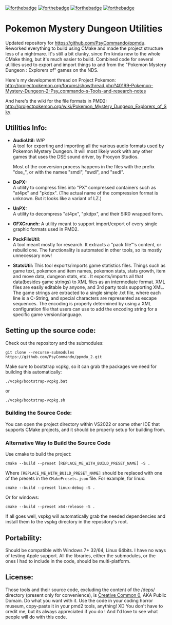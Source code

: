 [![forthebadge](http://forthebadge.com/images/badges/60-percent-of-the-time-works-every-time.svg)](http://forthebadge.com)
[![forthebadge](http://forthebadge.com/images/badges/compatibility-club-penguin.svg)](http://forthebadge.com)
[![forthebadge](http://forthebadge.com/images/badges/built-with-science.svg)](http://forthebadge.com)
[![forthebadge](http://forthebadge.com/images/badges/built-with-love.svg)](http://forthebadge.com)

# Pokemon Mystery Dungeon Utilities
Updated repository for https://github.com/PsyCommando/ppmdu.
Reworked everything to build using CMake and made the project structure less of a nightmare. It's still a bit clunky, since I'm kinda new to the whole CMake thing, but it's much easier to build.
Combined code for several utilities used to export and import things to and from the "Pokemon Mystery Dungeon : Explorers of" games on the NDS.

Here's my development thread on Project Pokemon:  
http://projectpokemon.org/forums/showthread.php?40199-Pokemon-Mystery-Dungeon-2-Psy_commando-s-Tools-and-research-notes

And here's the wiki for the file formats in PMD2:  
http://projectpokemon.org/wiki/Pokemon_Mystery_Dungeon_Explorers_of_Sky

## Utilities Info:

* **AudioUtil:** *WIP*   
  A tool for exporting and importing all the various audio formats used by Pokemon Mystery Dungeon.
  It will most likely work with any other games that uses the DSE sound driver, by Procyon Studios.

  Most of the conversion process happens in the files with the prefix "dse_", or with the names "smdl", "swdl", and "sedl".

* **DoPX:**  
  A utility to compress files into "PX" compressed containers such as "at4px" and "pkdpx". (The actual name of the compression format is unknown. But it looks like a variant of LZ.)

* **UnPX:**  
  A utility to decompress "at4px", "pkdpx", and their SIR0 wrapped form.

* **GFXCrunch:**
  A utility meant to support import/export of every single graphic formats used in PMD2.

* **PackFileUtil:**  
  A tool meant mostly for research. It extracts a "pack file"'s content, or rebuild one. The functionality is automated in other tools, so its mostly unnecessary now!

* **StatsUtil:**
  This tool exports/imports game statistics files. Things such as game text, pokemon and item names, pokemon stats, stats growth, item and move data, dungeon stats, etc..
  It exports/imports all that data(besides game strings) to XML files as an intermediate format. XML files are easily editable by anyone, and 3rd party tools supporting XML.
  The game strings are extracted to a single simple .txt file, where each line is a C-String, and special characters are represented as escape sequences. The encoding is properly determined by using a XML configuration file that users can use to add the encoding string for a specific game version/language.

## Setting up the source code:

Check out the repository and the submodules:
```
git clone --recurse-submodules https://github.com/PsyCommando/ppmdu_2.git
```

Make sure to bootstrap vcpkg, so it can grab the packages we need for building this automatically:
```
./vcpkg/bootstrap-vcpkg.bat
```
or
```
./vcpkg/bootstrap-vcpkg.sh
```

### Building the Source Code:

You can open the project directory within VS2022 or some other IDE that supports CMake projects, and it should be properly setup for building from.

### Alternative Way to Build the Source Code

Use cmake to build the project:
```
cmake --build --preset [REPLACE_ME_WITH_BUILD_PRESET_NAME] -S .
```
Where ``[REPLACE_ME_WITH_BUILD_PRESET_NAME]`` should be replaced with one of the presets in the ``CMakePresets.json`` file.
For example, for linux:
```
cmake --build --preset linux-debug -S .
```
Or for windows:
```
cmake --build --preset x64-release -S .
```

If all goes well, vspkg will automatically grab the needed dependencies and install them to the vspkg directory in the repository's root.

## Portability:
  Should be compatible with Windows 7+ 32/64, Linux 64bits. I have no ways of testing Apple support.
	All the libraries, either the submodules, or the ones I had to include in the code, should be multi-platform.

## License:
  Those tools and their source code, excluding the content of the /deps/ directory (present only for convenience), is [Creative Common 0](https://creativecommons.org/publicdomain/zero/1.0/), AKA Public Domain.
  Do what you want with it. Use the code in your coding horror museum, copy-paste it in your pmd2 tools, anything! XD
  You don't have to credit me, but its always appreciated if you do ! And I'd love to see what people will do with this code.
